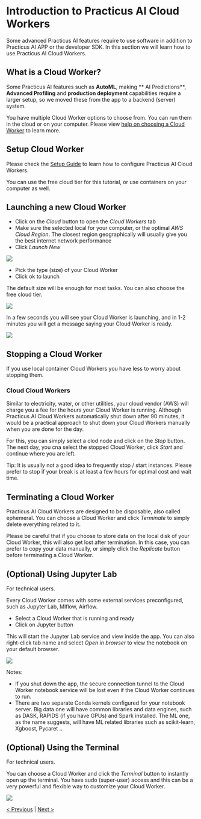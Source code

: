 # Introduction to Practicus AI Cloud Workers

Some advanced Practicus AI features require to use software in addition to Practicus AI APP or the developer SDK. In this section we will learn how to use Practicus AI Cloud Workers.

## What is a Cloud Worker?

Some Practicus AI features such as **AutoML**, making ** AI Predictions**, **Advanced Profiling** and **production deployment** capabilities require a larger setup, so we moved these from the app to a backend (server) system.  

You have multiple Cloud Worker options to choose from. You can run them in the cloud or on your computer. Please view [help on choosing a Cloud Worker](../setup-guide.md#choose-a-worker-node-system) to learn more.  


## Setup Cloud Worker

Please check the [Setup Guide](../setup-guide.md) to learn how to configure Practicus AI Cloud Workers. 

You can use the free cloud tier for this tutorial, or use containers on your computer as well.

## Launching a new Cloud Worker

- Click on the _Cloud_ button to open the _Cloud Workers_ tab
- Make sure the selected local for your computer, or the optimal _AWS Cloud Region_. The closest region geographically will usually give you the best internet network performance
- Click _Launch New_ 

![](img/cloud-intro/cloud-tab.png)

- Pick the type (size) of your Cloud Worker
- Click ok to launch 

The default size will be enough for most tasks. You can also choose the free cloud tier.

![](img/cloud-intro/launch.png)

In a few seconds you will see your Cloud Worker is launching, and in 1-2 minutes you will get a message saying your Cloud Worker is ready.

![](img/cloud-intro/launch-2.png)

## Stopping a Cloud Worker

If you use local container Cloud Workers you have less to worry about stopping them.  

### Cloud Cloud Workers
Similar to electricity, water, or other utilities, your cloud vendor (AWS) will charge you a fee for the hours your Cloud Worker is running. Although Practicus AI Cloud Workers automatically shut down after 90 minutes, it would be a practical approach to shut down your Cloud Workers manually when you are done for the day.

For this, you can simply select a clod node and click on the _Stop_ button. The next day, you cna select the stopped Cloud Worker, click _Start_ and continue where you are left.

Tip: It is usually not a good idea to frequently stop / start instances. Please prefer to stop if your break is at least a few hours for optimal cost and wait time.

## Terminating a Cloud Worker

Practicus AI Cloud Workers are designed to be disposable, also called ephemeral. You can choose a Cloud Worker and click _Terminate_ to simply delete everything related to it.

Please be careful that if you choose to store data on the local disk of your Cloud Worker, this will also get lost after termination. In this case, you can prefer to copy your data manually, or simply click the _Replicate_ button before terminating a Cloud Worker. 

## (Optional) Using Jupyter Lab

For technical users.

Every Cloud Worker comes with some external services preconfigured, such as Jupyter Lab, Mlflow, Airflow.  

- Select a Cloud Worker that is running and ready
- Click on Jupyter button

This will start the Jupyter Lab service and view inside the app. You can also right-click tab name and select _Open in browser_ to view the notebook on your default browser.

![](img/cloud-intro/jupyter.png)

Notes: 

- If you shut down the app, the secure connection tunnel to the Cloud Worker notebook service will be lost even if the Cloud Worker continues to run.
- There are two separate Conda kernels configured for your notebook server. Big data one will have common libraries and data engines, such as DASK, RAPIDS (if you have GPUs) and Spark installed. The ML one, as the name suggests, will have ML related libraries such as scikit-learn, Xgboost, Pycaret ..

## (Optional) Using the Terminal

For technical users.

You can choose a Cloud Worker and click the _Terminal_ button to instantly open up the terminal. You have sudo (super-user) access and this can be a very powerful and flexible way to customize your Cloud Worker.

![](img/cloud-intro/terminal.png)


[< Previous](data-prep-intro.md) | [Next >](explore.md)